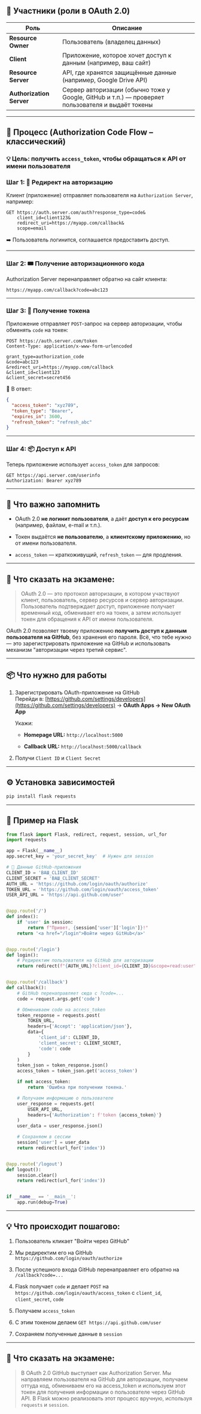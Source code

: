 ## 🧩 Участники (роли в OAuth 2.0)

|Роль|Описание|
|---|---|
|**Resource Owner**|Пользователь (владелец данных)|
|**Client**|Приложение, которое хочет доступ к данным (например, ваш сайт)|
|**Resource Server**|API, где хранятся защищённые данные (например, Google Drive API)|
|**Authorization Server**|Сервер авторизации (обычно тоже у Google, GitHub и т.п.) — проверяет пользователя и выдаёт токены|

---

## 🔄 Процесс (Authorization Code Flow – классический)

### 💡 Цель: получить `access_token`, чтобы обращаться к API от имени пользователя

### Шаг 1: 🔗 Редирект на авторизацию

Клиент (приложение) отправляет пользователя на `Authorization Server`, например:

```http
GET https://auth.server.com/auth?response_type=code&
    client_id=client123&
    redirect_uri=https://myapp.com/callback&
    scope=email
```

➡️ Пользователь логинится, соглашается предоставить доступ.

---

### Шаг 2: 🎟️ Получение авторизационного кода

Authorization Server перенаправляет обратно на сайт клиента:

```
https://myapp.com/callback?code=abc123
```

---

### Шаг 3: 🔑 Получение токена

Приложение отправляет `POST`-запрос на сервер авторизации, чтобы обменять `code` на токен:

```http
POST https://auth.server.com/token
Content-Type: application/x-www-form-urlencoded

grant_type=authorization_code
&code=abc123
&redirect_uri=https://myapp.com/callback
&client_id=client123
&client_secret=secret456
```

🔁 В ответ:

```json
{
  "access_token": "xyz789",
  "token_type": "Bearer",
  "expires_in": 3600,
  "refresh_token": "refresh_abc"
}
```

---

### Шаг 4: 📦 Доступ к API

Теперь приложение использует `access_token` для запросов:

```http
GET https://api.server.com/userinfo
Authorization: Bearer xyz789
```

---

## 🧠 Что важно запомнить

- OAuth 2.0 **не логинит пользователя**, а даёт **доступ к его ресурсам** (например, файлам, e-mail и т.п.).
    
- Токен выдаётся **не пользователю**, а **клиентскому приложению**, но от имени пользователя.
    
- `access_token` — краткоживущий, `refresh_token` — для продления.
    

---

## 📝 Что сказать на экзамене:

> OAuth 2.0 — это протокол авторизации, в котором участвуют клиент, пользователь, сервер ресурсов и сервер авторизации. Пользователь подтверждает доступ, приложение получает временный код, обменивает его на токен, а затем использует токен для обращения к API от имени пользователя.


OAuth 2.0 позволяет твоему приложению **получить доступ к данным пользователя на GitHub**, без хранения его пароля. Всё, что тебе нужно — это зарегистрировать приложение на GitHub и использовать механизм "авторизации через третий сервис".

---

## 📦 Что нужно для работы

1. Зарегистрировать OAuth-приложение на GitHub  
    Перейди в: [https://github.com/settings/developers](https://github.com/settings/developers) → **OAuth Apps → New OAuth App**
    
    Укажи:
    
    - **Homepage URL:** `http://localhost:5000`
        
    - **Callback URL:** `http://localhost:5000/callback`
        
2. Получи `Client ID` и `Client Secret`
    

---

## ⚙️ Установка зависимостей

```bash
pip install flask requests
```

---

## 🧪 Пример на Flask

```python
from flask import Flask, redirect, request, session, url_for
import requests

app = Flask(__name__)
app.secret_key = 'your_secret_key'  # Нужен для session

# 🔐 Данные GitHub-приложения
CLIENT_ID = 'ВАШ_CLIENT_ID'
CLIENT_SECRET = 'ВАШ_CLIENT_SECRET'
AUTH_URL = 'https://github.com/login/oauth/authorize'
TOKEN_URL = 'https://github.com/login/oauth/access_token'
USER_API_URL = 'https://api.github.com/user'


@app.route('/')
def index():
    if 'user' in session:
        return f"Привет, {session['user']['login']}!"
    return '<a href="/login">Войти через GitHub</a>'


@app.route('/login')
def login():
    # Редиректим пользователя на GitHub для авторизации
    return redirect(f"{AUTH_URL}?client_id={CLIENT_ID}&scope=read:user")


@app.route('/callback')
def callback():
    # GitHub перенаправляет сюда с ?code=...
    code = request.args.get('code')

    # Обмениваем code на access_token
    token_response = requests.post(
        TOKEN_URL,
        headers={'Accept': 'application/json'},
        data={
            'client_id': CLIENT_ID,
            'client_secret': CLIENT_SECRET,
            'code': code
        }
    )
    token_json = token_response.json()
    access_token = token_json.get('access_token')

    if not access_token:
        return 'Ошибка при получении токена.'

    # Получаем информацию о пользователе
    user_response = requests.get(
        USER_API_URL,
        headers={'Authorization': f'token {access_token}'}
    )
    user_data = user_response.json()

    # Сохраняем в сессии
    session['user'] = user_data
    return redirect(url_for('index'))


@app.route('/logout')
def logout():
    session.clear()
    return redirect(url_for('index'))


if __name__ == '__main__':
    app.run(debug=True)
```

---

## 💡 Что происходит пошагово:

1. Пользователь кликает "Войти через GitHub"
    
2. Мы редиректим его на GitHub `https://github.com/login/oauth/authorize`
    
3. После успешного входа GitHub перенаправляет его обратно на `/callback?code=...`
    
4. Flask получает `code` и делает `POST` на `https://github.com/login/oauth/access_token` с `client_id`, `client_secret`, `code`
    
5. Получаем `access_token`
    
6. С этим токеном делаем `GET https://api.github.com/user`
    
7. Сохраняем полученные данные в `session`
    

---

## 📝 Что сказать на экзамене:

> В OAuth 2.0 GitHub выступает как Authorization Server. Мы направляем пользователя на GitHub для авторизации, получаем оттуда код, обмениваем его на access_token и используем этот токен для получения информации о пользователе через GitHub API. В Flask можно реализовать этот процесс вручную, используя `requests` и `session`.
